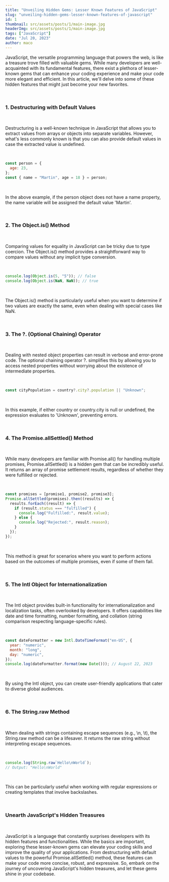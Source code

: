 ```yaml
---
title: "Unveiling Hidden Gems: Lesser Known Features of JavaScript"
slug: "unveiling-hidden-gems-lesser-known-features-of-javascript"
id: 1
thumbnail: src/assets/posts/1/main-image.jpg
headerImg: src/assets/posts/1/main-image.jpg
tags: ["JavaScript"]
date: "Jul 20, 2023"
author: maco
---
```


JavaScript, the versatile programming language that powers the web, is like a treasure trove filled with valuable gems. While many developers are well-acquainted with its fundamental features, there exist a plethora of lesser-known gems that can enhance your coding experience and make your code more elegant and efficient. In this article, we'll delve into some of these hidden features that might just become your new favorites.

<br />

### 1. Destructuring with Default Values

<br />

Destructuring is a well-known technique in JavaScript that allows you to extract values from arrays or objects into separate variables. However, what's less commonly known is that you can also provide default values in case the extracted value is undefined.

<br />

```javascript
const person = {
  age: 23,
};
const { name = "Martin", age = 18 } = person;
```

<br />

In the above example, if the person object does not have a name property, the name variable will be assigned the default value 'Martin'.

<br />

### 2. The Object.is() Method

<br />

Comparing values for equality in JavaScript can be tricky due to type coercion. The Object.is() method provides a straightforward way to compare values without any implicit type conversion.

<br />

```javascript
console.log(Object.is(5, "5")); // false
console.log(Object.is(NaN, NaN)); // true
```

<br />

The Object.is() method is particularly useful when you want to determine if two values are exactly the same, even when dealing with special cases like NaN.

<br />

### 3. The ?. (Optional Chaining) Operator

<br />

Dealing with nested object properties can result in verbose and error-prone code. The optional chaining operator ?. simplifies this by allowing you to access nested properties without worrying about the existence of intermediate properties.

<br />

```javascript
const cityPopulation = country?.city?.population || "Unknown";
```

<br />

In this example, if either country or country.city is null or undefined, the expression evaluates to 'Unknown', preventing errors.

<br />

### 4. The Promise.allSettled() Method

<br />

While many developers are familiar with Promise.all() for handling multiple promises, Promise.allSettled() is a hidden gem that can be incredibly useful. It returns an array of promise settlement results, regardless of whether they were fulfilled or rejected.

<br />

```javascript
const promises = [promise1, promise2, promise3];
Promise.allSettled(promises).then((results) => {
  results.forEach((result) => {
    if (result.status === "fulfilled") {
      console.log("Fulfilled:", result.value);
    } else {
      console.log("Rejected:", result.reason);
    }
  });
});
```

<br />

This method is great for scenarios where you want to perform actions based on the outcomes of multiple promises, even if some of them fail.

<br />

### 5. The Intl Object for Internationalization

<br />

The Intl object provides built-in functionality for internationalization and localization tasks, often overlooked by developers. It offers capabilities like date and time formatting, number formatting, and collation (string comparison respecting language-specific rules).

<br />

```javascript
const dateFormatter = new Intl.DateTimeFormat("en-US", {
  year: "numeric",
  month: "long",
  day: "numeric",
});
console.log(dateFormatter.format(new Date())); // August 22, 2023
```

<br />

By using the Intl object, you can create user-friendly applications that cater to diverse global audiences.

<br />

### 6. The String.raw Method

<br />

When dealing with strings containing escape sequences (e.g., \n, \t), the String.raw method can be a lifesaver. It returns the raw string without interpreting escape sequences.

<br />

```javascript
console.log(String.raw`Hello\nWorld`);
// Output: "Hello\nWorld"
```

<br />

This can be particularly useful when working with regular expressions or creating templates that involve backslashes.

<br />

### Unearth JavaScript's Hidden Treasures

<br />

JavaScript is a language that constantly surprises developers with its hidden features and functionalities. While the basics are important, exploring these lesser-known gems can elevate your coding skills and improve the quality of your applications. From destructuring with default values to the powerful Promise.allSettled() method, these features can make your code more concise, robust, and expressive. So, embark on the journey of uncovering JavaScript's hidden treasures, and let these gems shine in your codebase.
